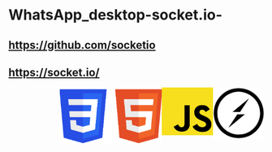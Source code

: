 # WhatsApp_desktop-socket.io-
## https://github.com/socketio
## https://socket.io/

<img src="https://github.com/rodrigonuness/language_pictures/blob/master/socket.io.png" align="right" width="20%">
<img src="https://github.com/rodrigonuness/language_pictures/blob/master/Javascript.png" align="right" width="20%">
<img src="https://github.com/rodrigonuness/language_pictures/blob/master/html&css.png" align="right" width="40%">
